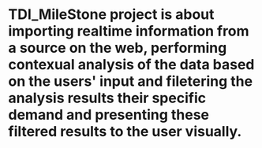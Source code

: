 # TDI_MileStone project is about importing realtime information from a source on the web, performing contexual analysis of the data based on the users' input and filetering the analysis results their specific demand and presenting these filtered results to the user visually.
